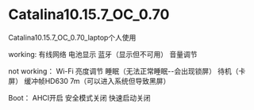 # Catalina10.15.7_OC_0.70
Catalina10.15.7_OC_0.70_laptop个人使用

working:
有线网络
电池显示
蓝牙（显示但不可用）
音量调节

not working：
Wi-Fi
亮度调节
睡眠（无法正常睡眠--会出现锁屏）
待机（卡屏）
缓冲帧HD630  7m（可以进入系统但导致黑屏）

Boot：
AHCI开启
安全模式关闭
快速启动关闭

